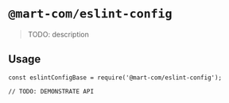 # `@mart-com/eslint-config`

> TODO: description

## Usage

```
const eslintConfigBase = require('@mart-com/eslint-config');

// TODO: DEMONSTRATE API
```
